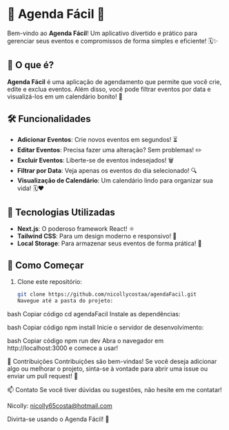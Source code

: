 # 🎉 Agenda Fácil 📅

Bem-vindo ao **Agenda Fácil**! Um aplicativo divertido e prático para gerenciar seus eventos e compromissos de forma simples e eficiente! 🗓️✨

## 🚀 O que é?

**Agenda Fácil** é uma aplicação de agendamento que permite que você crie, edite e exclua eventos. Além disso, você pode filtrar eventos por data e visualizá-los em um calendário bonito! 🌈

## 🛠️ Funcionalidades

- **Adicionar Eventos**: Crie novos eventos em segundos! ⏳
- **Editar Eventos**: Precisa fazer uma alteração? Sem problemas! ✏️
- **Excluir Eventos**: Liberte-se de eventos indesejados! 🗑️
- **Filtrar por Data**: Veja apenas os eventos do dia selecionado! 🔍
- **Visualização de Calendário**: Um calendário lindo para organizar sua vida! 🗓️❤️

## 🎨 Tecnologias Utilizadas

- **Next.js**: O poderoso framework React! ⚛️
- **Tailwind CSS**: Para um design moderno e responsivo! 💅
- **Local Storage**: Para armazenar seus eventos de forma prática! 💾

## 🎉 Como Começar

1. Clone este repositório:

   ```bash
   git clone https://github.com/nicollycostaa/agendaFacil.git
   Navegue até a pasta do projeto:
   ```

bash
Copiar código
cd agendaFacil
Instale as dependências:

bash
Copiar código
npm install
Inicie o servidor de desenvolvimento:

bash
Copiar código
npm run dev
Abra o navegador em http://localhost:3000 e comece a usar!

🤝 Contribuições
Contribuições são bem-vindas! Se você deseja adicionar algo ou melhorar o projeto, sinta-se à vontade para abrir uma issue ou enviar um pull request! 🌟

📫 Contato
Se você tiver dúvidas ou sugestões, não hesite em me contatar!

Nicolly: nicolly65costa@hotmail.com

Divirta-se usando o Agenda Fácil! 🥳

